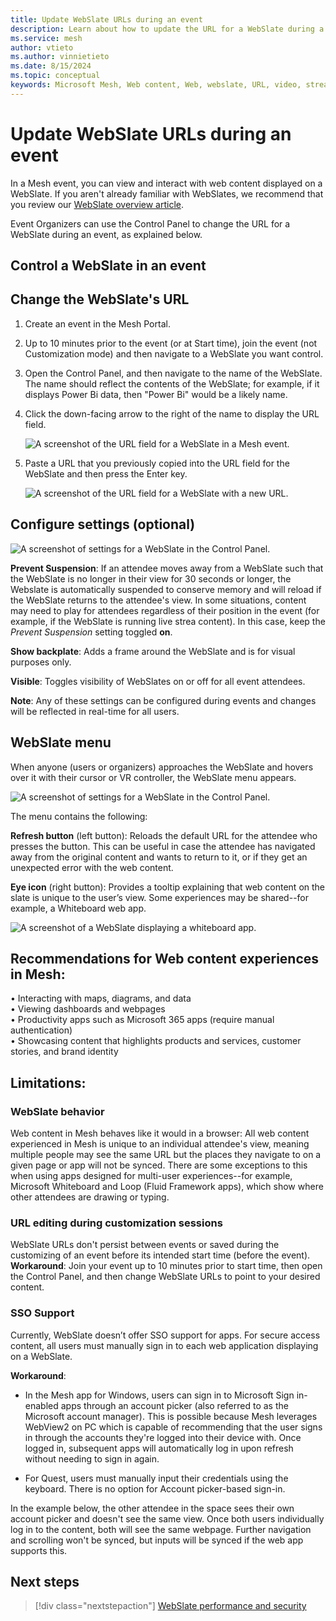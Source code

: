 ```yaml
---
title: Update WebSlate URLs during an event
description: Learn about how to update the URL for a WebSlate during a Mesh event.
ms.service: mesh
author: vtieto
ms.author: vinnietieto
ms.date: 8/15/2024
ms.topic: conceptual
keywords: Microsoft Mesh, Web content, Web, webslate, URL, video, streaming video, whiteboard
---
```


# Update WebSlate URLs during an event

In a Mesh event, you can view and interact with web content displayed on a WebSlate. If you aren't already familiar with WebSlates, we recommend that you review our [WebSlate overview article](../develop/enhance-your-environment/web-content/webcontent.md).

Event Organizers can use the Control Panel to change the URL for a WebSlate during an event, as explained below.

## Control a WebSlate in an event

## Change the WebSlate's URL

1. Create an event in the Mesh Portal.  
1. Up to 10 minutes prior to the event (or at Start time), join the event (not Customization mode) and then navigate to a WebSlate you want control.  
1. Open the Control Panel, and then navigate to the name of the WebSlate. The name should reflect the contents of the WebSlate; for example, if it displays Power Bi data, then "Power Bi" would be a likely name.
1. Click the down-facing arrow to the right of the name to display the URL field.

   ![A screenshot of the URL field for a WebSlate in a Mesh event.](../media/organize-events/control-webslate-urls/001-weblslate-url-in-control-panel.png)

1. Paste a URL that you previously copied into the URL field for the WebSlate and then press the Enter key. 

   ![A screenshot of the URL field for a WebSlate with a new URL.](../media/organize-events/control-webslate-urls/002-new-url.png)

## Configure settings (optional)

   ![A screenshot of settings for a WebSlate in the Control Panel.](../media/organize-events/control-webslate-urls/005-other-no-code-features.png)

**Prevent Suspension**: If an attendee moves away from a WebSlate such that the WebSlate is no longer in their view for 30 seconds or longer, the Webslate is automatically suspended to conserve memory and will reload if the WebSlate returns to the attendee's view. In some situations, content may need to play for attendees regardless of their position in the event (for example, if the WebSlate is running live strea content). In this case, keep the *Prevent Suspension* setting toggled **on**. 

**Show backplate**: Adds a frame around the WebSlate and is for visual purposes only. 

**Visible**: Toggles visibility of WebSlates on or off for all event attendees. 

**Note**: Any of these settings can be configured during events and changes will be reflected in real-time for all users.  

## WebSlate menu

When anyone (users or organizers) approaches the WebSlate and hovers over it with their cursor or VR controller, the WebSlate menu appears. 

![A screenshot of settings for a WebSlate in the Control Panel.](../media/organize-events/control-webslate-urls/006-webslate-menu.png)


The menu contains the following:  

**Refresh button** (left button): Reloads the default URL for the attendee who presses the button. This can be useful in case the attendee has navigated away from the original content and wants to return to it, or if they get an unexpected error with the web content.

**Eye icon** (right button): Provides a tooltip explaining that web content on the slate is unique to the user’s view. Some experiences may be shared--for example, a Whiteboard web app.

   ![A screenshot of a WebSlate displaying a whiteboard app.](../media/organize-events/control-webslate-urls/003-whiteboard-app.png)

 
## Recommendations for Web content experiences in Mesh:

•	Interacting with maps, diagrams, and data  
•	Viewing dashboards and webpages  
•	Productivity apps such as Microsoft 365 apps (require manual authentication)  
•	Showcasing content that highlights products and services, customer stories, and brand identity 
 
## Limitations:  

### WebSlate behavior

Web content in Mesh behaves like it would in a browser: All web content experienced in Mesh is unique to an individual attendee's view, meaning multiple people may see the same URL but the places they navigate to on a given page or app will not be synced. There are some exceptions to this when using apps designed for multi-user experiences--for example, Microsoft Whiteboard and Loop (Fluid Framework apps), which show where other attendees are drawing or typing.  

### URL editing during customization sessions

WebSlate URLs don't persist between events or saved during the customizing of an event before its intended start time (before the event). **Workaround**: Join your event up to 10 minutes prior to start time, then open the Control Panel, and then change WebSlate URLs to point to your desired content.

### SSO Support

Currently, WebSlate doesn’t offer SSO support for apps. For secure access content, all users must manually sign in to each web application displaying on a WebSlate.  
 
**Workaround**:

- In the Mesh app for Windows, users can sign in to Microsoft Sign in-enabled apps through an account picker (also referred to as the Microsoft account manager). This is possible because Mesh leverages WebView2 on PC which is capable of recommending that the user signs in through the accounts they're logged into their device with. Once logged in, subsequent apps will automatically log in upon refresh without needing to sign in again. 

- For Quest, users must manually input their credentials using the keyboard. There is no option for Account picker-based sign-in.  
 
In the example below, the other attendee in the space sees their own account picker and doesn't see the same view. Once both users individually log in to the content, both will see the same webpage. Further navigation and scrolling won't be synced, but inputs will be synced if the web app supports this. 

## Next steps

> [!div class="nextstepaction"]
> [WebSlate performance and security](../develop/enhance-your-environment/web-content/webslate-performance-and-security.md)
